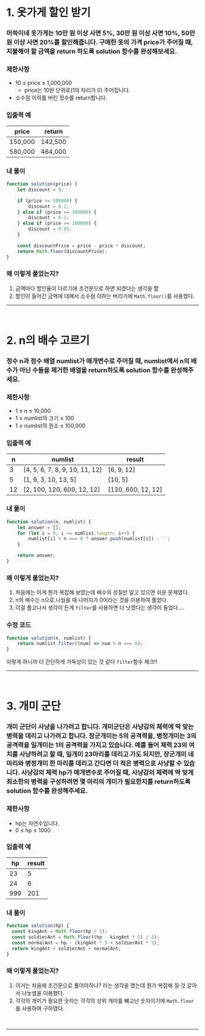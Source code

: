 # 1. 옷가게 할인 받기

### 머쓱이네 옷가게는 10만 원 이상 사면 5%, 30만 원 이상 사면 10%, 50만 원 이상 사면 20%를 할인해줍니다. 구매한 옷의 가격 price가 주어질 때, 지불해야 할 금액을 return 하도록 solution 함수를 완성해보세요.

### 제한사항

- 10 ≤ price ≤ 1,000,000
  - price는 10원 단위로(1의 자리가 0) 주어집니다.
- 소수점 이하를 버린 정수를 return합니다.

### 입출력 예

| price   | return  |
| ------- | ------- |
| 150,000 | 142,500 |
| 580,000 | 464,000 |

### 내 풀이

```js
function solution(price) {
	let discount = 0;

	if (price >= 500000) {
		discount = 0.2;
	} else if (price >= 300000) {
		discount = 0.1;
	} else if (price >= 100000) {
		discount = 0.05;
	}

	const discountPrice = price - price * discount;
	return Math.floor(discountPrice);
}
```

### 왜 이렇게 풀었는지?

1. 금액마다 할인율이 다르기에 조건문으로 하면 되겠다는 생각을 함
2. 할인이 들어간 금액에 대해서 소수점 이하는 버리기에 `Math.floor()`를 사용했다.

---

<br>

# 2. n의 배수 고르기

### 정수 n과 정수 배열 numlist가 매개변수로 주어질 때, numlist에서 n의 배수가 아닌 수들을 제거한 배열을 return하도록 solution 함수를 완성해주세요.

### 제한사항

- 1 ≤ n ≤ 10,000
- 1 ≤ numlist의 크기 ≤ 100
- 1 ≤ numlist의 원소 ≤ 100,000

### 입출력 예

| n   | numlist                        | result             |
| --- | ------------------------------ | ------------------ |
| 3   | [4, 5, 6, 7, 8, 9, 10, 11, 12] | [6, 9, 12]         |
| 5   | [1, 9, 3, 10, 13, 5]           | [10, 5]            |
| 12  | [2, 100, 120, 600, 12, 12]     | [120, 600, 12, 12] |

### 내 풀이

```js
function solution(n, numlist) {
	let answer = [];
	for (let i = 0; i <= numlist.length; i++) {
		numlist[i] % n === 0 ? answer.push(numlist[i]) : '';
	}

	return answer;
}
```

### 왜 이렇게 풀었는지?

1. 처음에는 이게 뭔가 복잡해 보였는데 배수의 성질만 알고 있으면 쉬운 문제였다.
2. n의 배수는 n으로 나눴을 때 나머지가 0이라는 것을 이용하여 풀었다.
3. 이걸 풀고나서 생각이 든게 `filter`를 사용하면 더 낫겠다는 생각이 들었다....

### 수정 코드

```js
function solution(n, numlist) {
	return numlist.filter((num) => num % n === 0);
}
```

이렇게 하니까 더 간단하게 가독성이 있는 것 같다
`filter`함수 체크!!

---

<br>

# 3. 개미 군단

### 개미 군단이 사냥을 나가려고 합니다. 개미군단은 사냥감의 체력에 딱 맞는 병력을 데리고 나가려고 합니다. 장군개미는 5의 공격력을, 병정개미는 3의 공격력을 일개미는 1의 공격력을 가지고 있습니다. 예를 들어 체력 23의 여치를 사냥하려고 할 때, 일개미 23마리를 데리고 가도 되지만, 장군개미 네 마리와 병정개미 한 마리를 데리고 간다면 더 적은 병력으로 사냥할 수 있습니다. 사냥감의 체력 hp가 매개변수로 주어질 때, 사냥감의 체력에 딱 맞게 최소한의 병력을 구성하려면 몇 마리의 개미가 필요한지를 return하도록 solution 함수를 완성해주세요.

### 제한사항

- hp는 자연수입니다.
- 0 ≤ hp ≤ 1000

### 입출력 예

| hp  | result |
| --- | ------ |
| 23  | 5      |
| 24  | 6      |
| 999 | 201    |

### 내 풀이

```js
function solution(hp) {
  const kingAnt = Math.floor(hp / 5);
  const soldierAnt = Math.floor((hp - kingAnt * 5) / 3);
  const normalAnt = hp - (kingAnt * 5 + soldierAnt * 3);
  return kingAnt + soldierAnt + normalAnt;
}

```

### 왜 이렇게 풀었는지?

1. 이거는 처음에 조건문으로 풀어야하나? 라는 생각을 했는데 뭔가 복잡해 질 것 같아서 나눗셈을 이용했다.
2. 각각의 개미가 필요한 숫자는 각각의 상위 개미를 뺴고난 숫자이기에 `Math.floor`를 사용하여 구하였다.  

<br>

---
